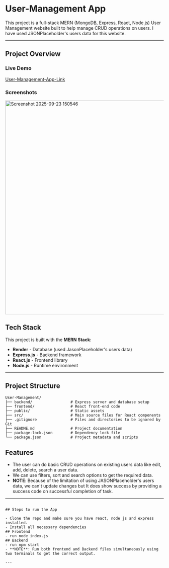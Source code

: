 # User-Management App

 This project is a full-stack MERN (MongoDB, Express, React, Node.js) User Management website built to help manage CRUD operations on users. I have used JSONPlaceholder's users data for this website.

---

## Project Overview

### Live Demo
[User-Management-App-Link](https://nimomach.github.io/User-Management-App/)

### Screenshots
<img width="680" height="680" alt="Screenshot 2025-09-23 150546" src="https://github.com/user-attachments/assets/d0d4215b-da62-4854-9f46-85eea24429ad" />



## Tech Stack

This project is built with the **MERN Stack**:

- **Render** - Database (used JasonPlaceholder's users data)
- **Express.js** - Backend framework
- **React.js** - Frontend library
- **Node.js** - Runtime environment

---

## Project Structure

```
User-Management/
├── backend/                 # Express server and database setup
├── frontend/                # React front-end code
├── public/                  # Static assets
├── src/                     # Main source files for React components
├── .gitignore               # Files and directories to be ignored by Git
├── README.md                # Project documentation
├── package-lock.json        # Dependency lock file
└── package.json             # Project metadata and scripts
```

## Features

- The user can do basic CRUD operations on existing users data like edit, add, delete, search a user data.
- We can use filters, sort and search options to get the required data.
- **NOTE**: Because of the limitation of using JASONPlaceholder's users data, we can't update changes but It does show success by providing a success code on successful completion of task.

---
```

## Steps to run the App

- Clone the repo and make sure you have react, node js and express installed.
- Install all necessary dependencies
## Frontend
- run node index.js
## Backend
- run npm start
- **NOTE**: Run both frontend and Backend files simultaneously using two terminals to get the correct output.

---



